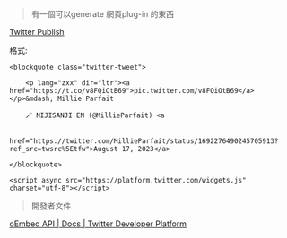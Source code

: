
> 有一個可以generate 網頁plug-in 的東西

 [Twitter Publish](https://publish.twitter.com/?query=https%3A%2F%2Ftwitter.com%2FMillieParfait%2Fstatus%2F1692276490245705913&widget=Tweet)

格式:
```
<blockquote class="twitter-tweet">

    <p lang="zxx" dir="ltr"><a href="https://t.co/v8FQiOtB69">pic.twitter.com/v8FQiOtB69</a></p>&mdash; Millie Parfait

    🪄 NIJISANJI EN (@MillieParfait) <a

        href="https://twitter.com/MillieParfait/status/1692276490245705913?ref_src=twsrc%5Etfw">August 17, 2023</a>

</blockquote>

<script async src="https://platform.twitter.com/widgets.js" charset="utf-8"></script>
```

 >開發者文件
 
[oEmbed API | Docs | Twitter Developer Platform](https://developer.twitter.com/en/docs/twitter-for-websites/oembed-api#item0)

